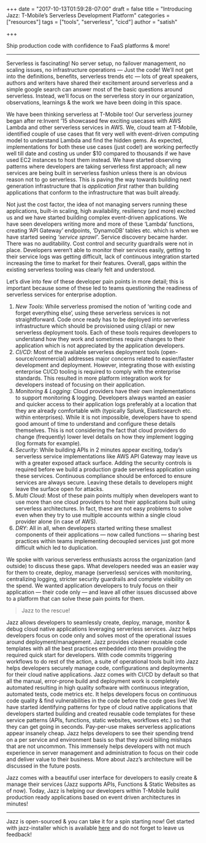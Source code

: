+++
date = "2017-10-13T01:59:28-07:00"
draft = false
title = "Introducing Jazz: T-Mobile’s Serverless Development Platform"
categories = ["resources"]
tags = ["tools", "serverless", "cicd"]
author = "satish" 
 
+++

Ship production code with confidence to FaaS platforms & more!

*****

Serverless is fascinating! No server setup, no failover management, no scaling
issues, no infrastructure operations — Just the code! We’ll not get into the
definitions, benefits, serverless trends etc — lots of great speakers, authors
and writers have shared their excitement around serverless and a simple google
search can answer most of the basic questions around serverless. Instead, we’ll
focus on the serverless story in our organization, observations, learnings & the
work we have been doing in this space.

We have been thinking serverless at T-Mobile too! Our serverless journey began
after re:Invent ’15 showcased few exciting usecases with AWS Lambda and other
serverless services in AWS. We, cloud team at T-Mobile, identified couple of use
cases that fit very well with event-driven computing model to understand Lambda
and find the hidden gems. As expected, implementations for both these use cases
(just code!) are working perfectly well till date and costing us under $10
compared to thousands if we have used EC2 instances to host them instead. We
have started observing patterns where developers are taking serverless first
approach; all new services are being built in serverless fashion unless there is
an obvious reason not to go serverless. This is paving the way towards building
next generation infrastructure that is *application first* rather than building
applications that conform to the infrastructure that was built already.

Not just the cost factor, the idea of not managing servers running these
applications, built-in scaling, high availability, resiliency (and more) excited
us and we have started building complex event-driven applications. We have seen
developers writing more and more of these ‘Lambda’ functions, creating ‘API
Gateway’ endpoints, ‘DynamoDB’ tables etc. which is when we have started seeing
*‘service sprawl’*. Service discovery became harder. There was no auditability.
Cost control and security guardrails were not in place. Developers weren’t able
to monitor their services easily, getting to their service logs was getting
difficult, lack of continuous integration started increasing the time to market
for their features. Overall, gaps within the existing serverless tooling was
clearly felt and understood.

Let’s dive into few of these developer pain points in more detail; this is
important because some of these led to teams questioning the readiness of
serverless services for enterprise adoption.

1.  *New Tools*: While serverless promised the notion of ‘writing code and forget
everything else’, using these serverless services is not straightforward. Code
once ready has to be deployed into serverless infrastructure which should be
provisioned using cli/api or new serverless deployment tools. Each of these
tools requires developers to understand how they work and sometimes require
changes to their application which is not appreciated by the application
developers.
1.  *CI/CD*: Most of the available serverless deployment tools
(open-source/commercial) addresses major concerns related to easier/faster
development and deployment. However, integrating those with existing enterprise
CI/CD tooling is required to comply with the enterprise standards. This resulted
in more platform integration work for developers instead of focusing on their
application.
1.  *Monitoring & Logging*: Cloud providers have their own implementations to
support monitoring & logging. Developers always wanted an easier and quicker
access to their application logs preferably at a location that they are already
comfortable with (typically Splunk, Elasticsearch etc. within enterprises).
While it is not impossible, developers have to spend good amount of time to
understand and configure these details themselves. This is not considering the
fact that cloud providers do change (frequently) lower level details on how they
implement logging (log formats for example).
1.  *Security*: While building APIs in 2 minutes appear exciting, today’s serverless
service implementations like AWS API Gateway may leave us with a greater exposed
attack surface. Adding the security controls is required before we build a
production grade serverless application using these services. Continuous
compliance should be enforced to ensure services are always secure. Leaving
these details to developers might leave the surface open for attacks.
1.  *Multi Cloud*: Most of these pain points multiply when developers want to use
more than one cloud providers to host their applications built using serverless
architectures. In fact, these are not easy problems to solve even when they try
to use multiple accounts within a single cloud provider alone (in case of AWS).
1.  *DRY*: All in all, when developers started writing these smallest components of
their applications — now called functions — sharing best practices within teams
implementing decoupled services just got more difficult which led to
duplication.

We spoke with various serverless enthusiasts across the organization (and
outside) to discuss these gaps. What developers needed was an easier way for
them to create, deploy, manage (serverless) services with monitoring,
centralizing logging, stricter security guardrails and complete visibility on
the spend. We wanted application developers to truly focus on their application
— their code only — and leave all other issues discussed above to a platform
that can solve these pain points for them.

> Jazz to the rescue!

Jazz allows developers to seamlessly create, deploy, manage, monitor & debug
cloud native applications leveraging serverless services. Jazz helps developers
focus on code only and solves most of the operational issues around
deployment/management. Jazz provides cleaner reusable code templates with all
the best practices embedded into them providing the required quick start for
developers. With code commits triggering workflows to do rest of the action, a
suite of operational tools built into Jazz helps developers securely manage
code, configurations and deployments for their cloud native applications. Jazz
comes with CI/CD by default so that all the manual, error-prone build and
deployment work is completely automated resulting in high quality software with
continuous integration, automated tests, code metrics etc. It helps developers
focus on continuous code quality & find vulnerabilities in the code before the
code goes live! We have started identifying patterns for type of cloud native
applications that developers started building and created reusable code
templates for these service patterns (APIs, functions, static websites,
workflows etc.) so that they can get going in seconds. Pay-per-use makes
serverless applications appear insanely cheap. Jazz helps developers to see
their spending trend on a per service and environment basis so that they avoid
billing mishaps that are not uncommon. This immensely helps developers with not
much experience in server management and administration to focus on their code
and deliver value to their business. More about Jazz’s architecture will be
discussed in the future posts.

Jazz comes with a beautiful user interface for developers to easily create &
manage their services (Jazz supports APIs, Functions & Static Websites as of
now). Today, Jazz is helping our developers within T-Mobile build production
ready applications based on event driven architectures in minutes!

*****

Jazz is open-sourced & you can take it for a spin starting now! Get started with
jazz-installer which is available
[here](https://github.com/tmobile/jazz-installer) and do not forget to leave us
feedback!
